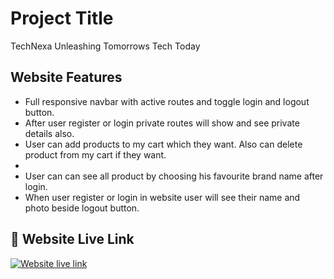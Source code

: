 
# Project Title

TechNexa
Unleashing Tomorrows Tech Today


## Website Features 

- Full responsive navbar with active routes and toggle login and logout button. 
- After user register or login private routes will show and see private details also.
- User can add products to my cart which they want. Also can delete product from my cart if they want.
- 
- User can can see all product by choosing his favourite brand name after login.
- When user register or login in website user will see their name and photo beside logout button.


## 🔗 Website Live Link
 [![Website live link](https://img.shields.io/badge/Event_Elegece-000?style=for-the-badge&logo=ko-fi&logoColor=white)](https://technexa-eef36.web.app/)

